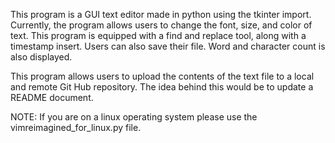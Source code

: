 This program is a GUI text editor made in python using the tkinter import. 
Currently, the program allows users to change the font, size, and color of text.
This program is equipped with a find and replace tool, along with a timestamp insert. 
Users can also save their file. Word and character count is also displayed. 

This program allows users to upload the contents of the text file to a local and remote Git Hub repository.
The idea behind this would be to update a README document. 

NOTE: If you are on a linux operating system please use the vimreimagined_for_linux.py file.
